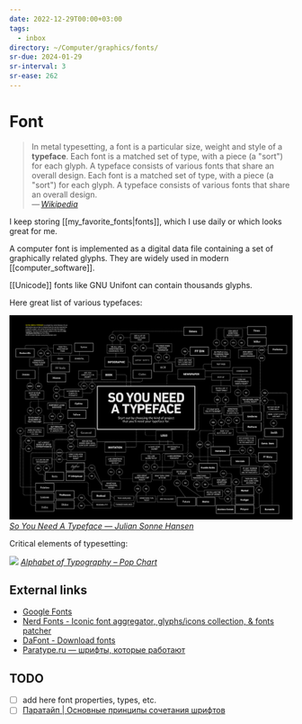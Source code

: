 ```yaml
---
date: 2022-12-29T00:00+03:00
tags:
  - inbox
directory: ~/Computer/graphics/fonts/
sr-due: 2024-01-29
sr-interval: 3
sr-ease: 262
---
```


# Font

> In metal typesetting, a font is a particular size, weight and style of a
> **typeface**. Each font is a matched set of type, with a piece (a "sort") for
> each glyph. A typeface consists of various fonts that share an overall design.
> Each font is a matched set of type, with a piece (a "sort") for each glyph. A
> typeface consists of various fonts that share an overall design.\
> — <cite>[Wikipedia](https://en.wikipedia.org/wiki/Font)</cite>

I keep storing [[my_favorite_fonts|fonts]], which I use daily or which looks
great for me.

A computer font is implemented as a digital data file containing a set of
graphically related glyphs. They are widely used in modern
[[computer_software]].

[[Unicode]] fonts like GNU Unifont can contain thousands glyphs.

Here great list of various typefaces:

![So you need a Typeface](img/So_You_Need_A_Typeface.jpg)
_[So You Need A Typeface — Julian Sonne Hansen](https://julianhansen.com/soyouneedatypeface)_

Critical elements of typesetting:

![](img/Alphabet_of_Typography.webp)
_[Alphabet of Typography – Pop Chart](https://popchart.co/products/alphabet-of-typography)_

## External links

- [Google Fonts](https://fonts.google.com/)
- [Nerd Fonts - Iconic font aggregator, glyphs/icons collection, & fonts patcher](https://www.nerdfonts.com/)
- [DaFont - Download fonts](https://www.dafont.com/)
- [Paratype.ru — шрифты, которые работают](https://www.paratype.ru/)

## TODO

- [ ] add here font properties, types, etc.
- [ ] [Паратайп | Основные принципы сочетания шрифтов](http://rus.paratype.ru/pairing-typefaces)

